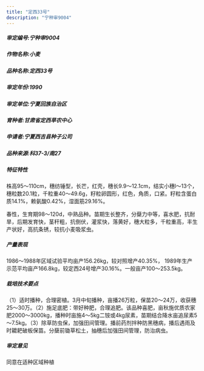 ```yaml
---
title: "定西33号"
description: "宁种审9004"
---
```

##### 审定编号:宁种审9004

##### 作物名称:小麦

##### 品种名称:定西33号

##### 审定年份:1990

##### 审定单位:宁夏回族自治区

##### 育种者:甘肃省定西旱农中心

##### 申请者:宁夏西吉县种子公司

##### 品种来源:科37-3/南27

##### 特征特性
株高95～110cm，穗纺锤型，长芒，红壳，穗长9.9～12.1cm，结实小穗l～13个，穗粒数20.1粒，千粒重40～49.6g，籽粒卵圆形，红色，角质，口紧。籽粒含蛋白质14.1%，赖氨酸0.42%，湿面筋29.16%。
春性，生育期98～120d，中熟品种。苗期生长整齐，分蘖力中等，喜水肥，抗耐旱，后期发育快，茎秆粗，抗倒伏，灌浆快，落黄好，穗大粒多，千粒重高，丰生产状好，高抗条锈，较抗小麦吸浆虫。


##### 产量表现
1986～1988年区域试验平均亩产156.26kg，较对照增产40.35%， 1989年生产示范平均亩产166.8kg，较定西24号增产30.16%。一般亩产100～253.5kg。

##### 栽培技术要点
（1）适时播种，合理密植。3月中旬播种，亩播26万粒，保苗20～24万，收获穗25～30万。（2）施足底肥：带好种肥，合理追肥。该品种喜肥，亩秋施优质农家肥2000～3000kg，播种时亩施4～5kg二铵或4kg尿素，苗期结合降水亩追尿素5～7.5kg。（3）除草防虫保，加强田间管理。播前药剂拌种防黑穗病，播后遇雨及时耱耙破板保苗。分蘖前锄草松土，抽穗后加强田间管理，防治病虫。

##### 审定意见
同意在适种区域种植
